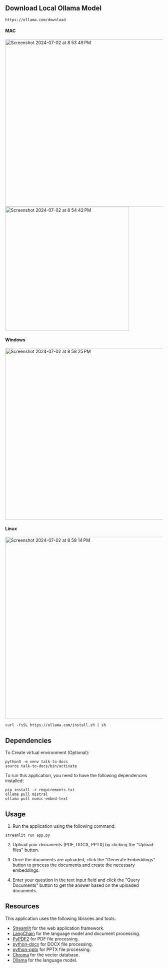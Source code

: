 
## Download Local Ollama Model 
```
https://ollama.com/download
```

#### MAC
<img width="535" alt="Screenshot 2024-07-02 at 8 53 49 PM" src="https://github.com/rbhogara/Test/assets/126253116/9ff5a7d6-d5f3-48ee-8a4c-e385c2651180"><br>
<img width="396" alt="Screenshot 2024-07-02 at 8 54 42 PM" src="https://github.com/rbhogara/Test/assets/126253116/80934283-68b0-4087-a8e5-eb6c594551e8">


#### Windows
<img width="548" alt="Screenshot 2024-07-02 at 8 58 25 PM" src="https://github.com/rbhogara/Test/assets/126253116/d91acd86-f133-4e4b-84ab-f25f0acfeea4"><br>

#### Linux
<img width="580" alt="Screenshot 2024-07-02 at 8 58 14 PM" src="https://github.com/rbhogara/Test/assets/126253116/96f330be-e72d-4406-af80-e4e34caacce7"><br>
```
curl -fsSL https://ollama.com/install.sh | sh
```

## Dependencies

To Create virtual environment (Optional):

```
python3 -m venv talk-to-docs
source talk-to-docs/bin/activate
```

To run this application, you need to have the following dependencies installed:

```
pip install -r requirements.txt
ollama pull mistral
ollama pull nomic-embed-text
```


## Usage

1. Run the application using the following command:
```
streamlit run app.py
```
2. Upload your documents (PDF, DOCX, PPTX) by clicking the "Upload files" button.

3. Once the documents are uploaded, click the "Generate Embeddings" button to process the documents and create the necessary embeddings.

4. Enter your question in the text input field and click the "Query Documents" button to get the answer based on the uploaded documents.


## Resources
This application uses the following libraries and tools:

- [Streamlit](https://streamlit.io/) for the web application framework.
- [LangChain](https://langchain.com/) for the language model and document processing.
- [PyPDF2](https://pypi.org/project/PyPDF2/) for PDF file processing.
- [python-docx](https://python-docx.readthedocs.io/) for DOCX file processing.
- [python-pptx](https://python-pptx.readthedocs.io/) for PPTX file processing.
- [Chroma](https://www.trychroma.com/) for the vector database.
- [Ollama](https://www.anthropic.com/models) for the language model.
